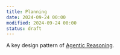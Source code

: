 ```yaml
---
title: Planning
date: 2024-09-24 00:00
modified: 2024-09-24 00:00
status: draft
---
```


A key design pattern of [Agentic Reasoning](agentic-reasoning.md).

